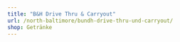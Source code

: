 ```yaml
---
title: "B&H Drive Thru & Carryout"
url: /north-baltimore/bundh-drive-thru-und-carryout/
shop: Getränke
---
```

